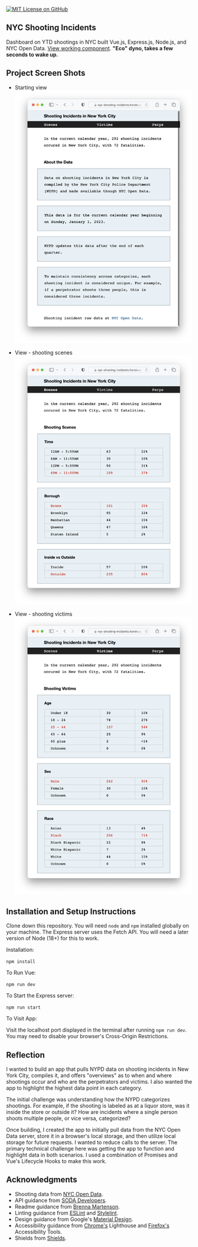 [![MIT License on GitHub](https://img.shields.io/github/license/seankelliher/nyc-shooting-incidents?style=flat-square)](/LICENSE.txt)
## NYC Shooting Incidents

Dashboard on YTD shootings in NYC built Vue.js, Express.js, Node.js, and NYC Open Data. [View working component](https://nyc-shooting-incidents.herokuapp.com). **"Eco" dyno, takes a few seconds to wake up.** 

## Project Screen Shots

* Starting view
![screen shot of project](/screenshots/nyc-shooting-incidents-screenshot1.png?s=600)

* View - shooting scenes
![screen shot of project](/screenshots/nyc-shooting-incidents-screenshot2.png?s=600)

* View - shooting victims
![screen shot of project](/screenshots/nyc-shooting-incidents-screenshot3.png?s=600)

## Installation and Setup Instructions

Clone down this repository. You will need `node` and `npm` installed globally on your machine. The Express server uses the Fetch API. You will need a later version of Node (18+) for this to work. 

Installation:

`npm install`  

To Run Vue:

`npm run dev`  

To Start the Express server:

`npm run start`  

To Visit App:

Visit the localhost port displayed in the terminal after running `npm run dev`. You may need to disable your browser's Cross-Origin Restrictions.

## Reflection

I wanted to build an app that pulls NYPD data on shooting incidents in New York City, compiles it, and offers "overviews" as to when and where shootings occur and who are the perpetrators and victims. I also wanted the app to highlight the highest data point in each category.

The initial challenge was understanding how the NYPD categorizes shootings. For example, if the shooting is labeled as at a liquor store, was it inside the store or outside it? How are incidents where a single person shoots multiple people, or vice versa, categorized?

Once building, I created the app to initially pull data from the NYC Open Data server, store it in a browser's local storage, and then utilize local storage for future requests. I wanted to reduce calls to the server. The primary technical challenge here was getting the app to function and highlight data in both scenarios. I used a combination of Promises and Vue's Lifecycle Hooks to make this work.

## Acknowledgments

* Shooting data from [NYC Open Data](https://data.cityofnewyork.us/Public-Safety/NYPD-Shooting-Incident-Data-Year-To-Date-/5ucz-vwe8).
* API guidance from [SODA Developers](https://dev.socrata.com).
* Readme guidance from [Brenna Martenson](https://gist.github.com/martensonbj/6bf2ec2ed55f5be723415ea73c4557c4).
* Linting guidance from [ESLint](https://eslint.org) and [Stylelint](https://stylelint.io).
* Design guidance from Google's [Material Design](https://material.io/design).
* Accessibility guidance from [Chrome's](https://www.google.com/chrome/) Lighthouse and [Firefox's](https://www.mozilla.org/en-US/firefox/new/) Accessibility Tools.
* Shields from [Shields](https://shields.io).